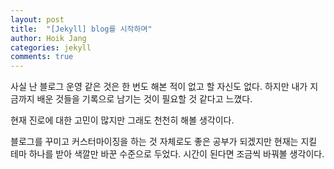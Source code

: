 ```yaml
---
layout: post
title:  "[Jekyll] blog를 시작하며"
author: Hoik Jang
categories: jekyll
comments: true
---
```



사실 난 블로그 운영 같은 것은 한 번도 해본 적이 없고 할 자신도 없다. 하지만 내가 지금까지 배운 것들을 기록으로 남기는 것이 필요할 것 같다고 느꼈다.

현재 진로에 대한 고민이 많지만 그래도 천천히 해볼 생각이다.

블로그를 꾸미고 커스터마이징을 하는 것 자체로도 좋은 공부가 되겠지만 현재는 지킬 테마 하나를 받아 색깔만 바꾼 수준으로 두었다. 시간이 된다면 조금씩 바꿔볼 생각이다.
